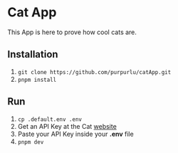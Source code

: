 # Cat App

This App is here to prove how cool cats are. 

## Installation 

1. `git clone https://github.com/purpurlu/catApp.git`
2. `pnpm install`


## Run 
1. `cp .default.env .env`
2. Get an API Key at the Cat [website](https://thecatapi.com/)
3. Paste your API Key inside your **.env** file
4. `pnpm dev`

